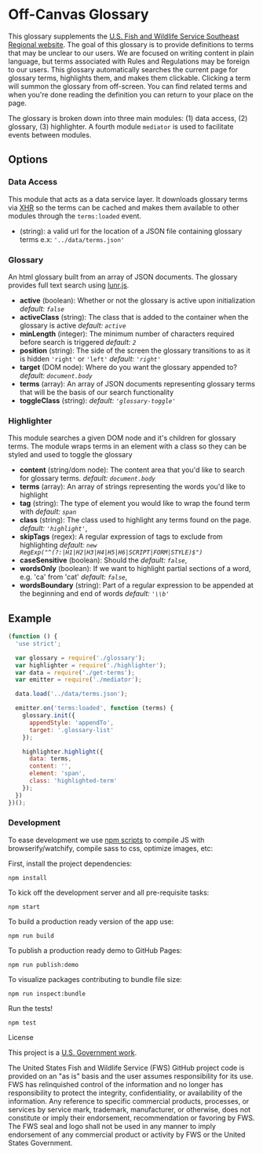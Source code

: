 # Off-Canvas Glossary

This glossary supplements the [U.S. Fish and Wildlife Service Southeast Regional website](http://fws.gov/southeast).  The goal of this glossary is to provide definitions to terms that may be unclear to our users. We are focused on writing content in plain language, but terms associated with Rules and Regulations may be foreign to our users.  This glossary automatically searches the current page for glossary terms, highlights them, and makes them clickable.  Clicking a term will summon the glossary from off-screen.  You can find related terms and when you're done reading the definition you can return to your place on the page.

The glossary is broken down into three main modules: (1) data access, (2) glossary, (3) highlighter. A fourth module `mediator` is used to facilitate events between modules.

## Options

### Data Access

This module that acts as a data service layer.  It downloads glossary terms via [XHR](https://www.npmjs.com/package/xhr) so the terms can be cached and makes them available to other modules through the `terms:loaded` event.

- (string): a valid url for the location of a JSON file containing glossary terms e.x: `'../data/terms.json'`

### Glossary

An html glossary built from an array of JSON documents. The glossary provides full text search using [lunr.js](http://lunrjs.com/).

- **active** (boolean): Whether or not the glossary is active upon initialization  *default: `false`*
- **activeClass** (string): The class that is added to the container when the glossary is active  *default: `active`*
- **minLength** (integer): The minimum number of characters required before search is triggered *default: `2`*
- **position** (string): The side of the screen the glossary transitions to as it is hidden `'right'` or `'left'` *default: `'right'`*
- **target** (DOM node): Where do you want the glossary appended to? *default: `document.body`*
- **terms** (array): An array of JSON documents representing glossary terms that will be the basis of our search functionality
- **toggleClass** (string): *default: `'glossary-toggle'`*

### Highlighter

This module searches a given DOM node and it's children for glossary terms.  The module wraps terms in an element with a class so they can be styled and used to toggle the glossary

- **content** (string/dom node): The content area that you'd like to search for glossary terms. *default: `document.body`*
- **terms** (array): An array of strings representing the words you'd like to highlight
- **tag** (string): The type of element you would like to wrap the found term with *default: `span`*
- **class** (string): The class used to highlight any terms found on the page. *default: `'highlight'`*,
- **skipTags** (regex): A regular expression of tags to exclude from highlighting *default: `new RegExp("^(?:|H1|H2|H3|H4|H5|H6|SCRIPT|FORM|STYLE)$")`*
- **caseSensitive** (boolean): Should the *default: `false`*,
- **wordsOnly** (boolean): If we want to highlight partial sections of a word, e.g. 'ca' from 'cat' *default: `false`*,
- **wordsBoundary** (string): Part of a regular expression to be appended at the beginning and end of words *default: `'\\b'`*

## Example

```javascript
(function () {
  'use strict';

  var glossary = require('./glossary');
  var highlighter = require('./highlighter');
  var data = require('./get-terms');
  var emitter = require('./mediator');

  data.load('../data/terms.json');

  emitter.on('terms:loaded', function (terms) {
    glossary.init({
      appendStyle: 'appendTo',
      target: '.glossary-list'
    });

    highlighter.highlight({
      data: terms,
      content: '',
      element: 'span',
      class: 'highlighted-term'
    });
  })
})();
```

### Development

To ease development we use [npm scripts](https://docs.npmjs.com/misc/scripts) to compile JS with browserify/watchify, compile sass to css, optimize images, etc:

First, install the project dependencies:

`npm install`

To kick off the development server and all pre-requisite tasks:

`npm start`

To build a production ready version of the app use:

`npm run build`

To publish a production ready demo to GitHub Pages:

`npm run publish:demo`

To visualize packages contributing to bundle file size:

`npm run inspect:bundle`

Run the tests!

`npm test`

License

This project is a [U.S. Government work](https://www.usa.gov/government-works).

The United States Fish and Wildlife Service (FWS) GitHub project code is provided on an "as is" basis and the user assumes responsibility for its use. FWS has relinquished control of the information and no longer has responsibility to protect the integrity, confidentiality, or availability of the information. Any reference to specific commercial products, processes, or services by service mark, trademark, manufacturer, or otherwise, does not constitute or imply their endorsement, recommendation or favoring by FWS. The FWS seal and logo shall not be used in any manner to imply endorsement of any commercial product or activity by FWS or the United States Government.
